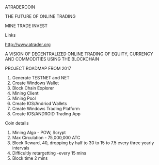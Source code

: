 ATRADERCOIN

THE FUTURE OF ONLINE TRADING

MINE
TRADE
INVEST

Links

http://www.atrader.org

A VISION OF DECENTRALIZED ONLINE TRADING OF EQUITY, CURRENCY AND COMMODITIES USING THE BLOCKCHAIN

PROJECT ROADMAP FROM 2017

1. Generate TESTNET and NET
2. Create Windows Wallet
3. Block Chain Explorer
4. Mining Client
5. Mining Pool
6. Create IOS/Andriod Wallets
7. Create Windows Trading Platform
8. Create IOS/ANDROID Trading App

Coin details
1. Mining Algo - POW, Scrypt
2. Max Circulation - 75,000,000 ATC
3. Block Reward, 40, dropping by half to 30 to 15 to 7.5 every three yearly intervals
4. Difficultly retargetting -every 15 mins
5. Block time 2 mins





